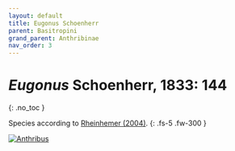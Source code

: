```yaml
---
layout: default
title: Eugonus Schoenherr
parent: Basitropini
grand_parent: Anthribinae
nav_order: 3
---
```



# _Eugonus_ Schoenherr, 1833: 144
{: .no_toc }

Species according to [Rheinhemer (2004)](https://www.zobodat.at/pdf/Mitt-Ent-Ver-Stuttgart_39_2004_0001-0244.pdf).
{: .fs-5 .fw-300 }

[<img src="https://serv.biokic.asu.edu/imglib/ecdysis/ASU_ASUCOB/ASUCOB0014/ASUCOB0014307_lateral_edited_1613605757.jpg" alt="Anthribus">](https://serv.biokic.asu.edu/ecdysis/collections/individual/index.php?occid=650093)


